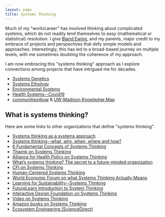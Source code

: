 ```yaml
---
layout: page
title: Systems Thinking
---
```


Much of my "work/career" has involved thinking about complicated systems,
which do not readily lend themselves to easy (mathematical or statistical)
resolution.
I give [Bland Ewing](/pages/ewing/#my-involvement-with-bland-ewing), and my parents, major credit to my embrace of projects
and perspectives that defy simple models and approaches. Interestingly,
this has led to a broad-based journey on multiple levels, with me sometimes
doubting the coherence of my approach.

I am now embracing this "systems thinking" approach as I explore connections
among projects that have intrigued me for decades.

- [Systems Genetics](/pages/sysgen/)
- [Systems Ethology](/pages/ewing/)
- [Environmental Systems](/pages/envsys/)
- [Health Systems--Covid19](/pages/covid19/)
- [communities@uw](https://maps.datascience.wisc.edu/#users/688901) &
[UW-Madison Knowledge Map](https://datascience.sharedigm.com/cmap/?query=yandell&category=people&info=collaborators)

## What is systems thinking?

Here are some links to other organizations that define "systems thinking".

- [Systems thinking as a systems approach](https://www.sciencedirect.com/science/article/pii/S1877050915002860)
- [Systems thinking--what, why, when, where and how?](https://thesystemsthinker.com/systems-thinking-what-why-when-where-and-how/)
- [6 Fundamental Concepts of Systems Thinking](https://medium.com/disruptive-design/tools-for-systems-thinkers-the-6-fundamental-concepts-of-systems-thinking-379cdac3dc6a)
- [Thwink on Systems Thinking](https://www.thwink.org/sustain/glossary/SystemsThinking.htm)
- [Alliance for Health Policy on Systems Thinking](https://ahpsr.who.int/what-we-do/thematic-areas-of-focus/systems-thinking)
- [What’s systems thinking? The secret to a future-minded organization](https://www.betterup.com/blog/systems-thinking)
- [CFI on Systems Thinking](https://corporatefinanceinstitute.com/resources/management/systems-thinking/)
- [Human-Centered Systems Thinking](https://www.ideou.com/products/human-centered-systems-thinking)
- [World Economic Forum on what Systems Thinking Actually Means](https://www.weforum.org/agenda/2021/01/what-systems-thinking-actually-means-and-why-it-matters-today/)
- [Learning for Sustainability--Systems Thinking](https://learningforsustainability.net/systems-thinking/)
- [FutureLearn Introduction to System Thinking](https://www.futurelearn.com/info/courses/understanding-systems-thinking-in-healthcare/0/steps/76301)
- [Interactive Design Foundation on Systems Thinking](https://www.interaction-design.org/literature/topics/systems-thinking)
- [Video on Systems Thinking](https://www.youtube.com/watch?v=FW6MXqzeg7M)
- [Amazon books on Systems Thinking](https://www.amazon.com/s?k=systems+thinking)
- [Ecosystem Engineering (ScienceDirect)](https://www.sciencedirect.com/topics/agricultural-and-biological-sciences/ecosystem-engineering)


